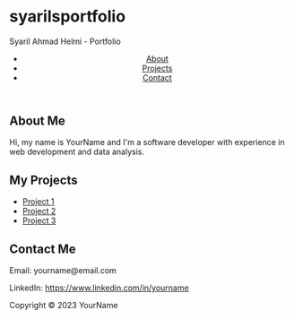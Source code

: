 # syarilsportfolio
<!DOCTYPE html>
<html lang="en">
  <head>
    <meta charset="UTF-8" />
    <meta name="viewport" content="width=device-width, initial-scale=1.0" />
    <meta http-equiv="X-UA-Compatible" content="ie=edge" />
    Syaril Ahmad Helmi - Portfolio
    <link rel="stylesheet" href="style.css" />
  </head>
  <body>
    <header>
      <nav>
        <ul>
          <li><a href="#about">About</a></li>
          <li><a href="#projects">Projects</a></li>
          <li><a href="#contact">Contact</a></li>
        </ul>
      </nav>
    </header>
    <main>
      <section id="about">
        <h1>About Me</h1>
        <p>Hi, my name is YourName and I'm a software developer with experience in web development and data analysis.</p>
      </section>
      <section id="projects">
        <h1>My Projects</h1>
        <ul>
          <li><a href="project1">Project 1</a></li>
          <li><a href="project2">Project 2</a></li>
          <li><a href="project3">Project 3</a></li>
        </ul>
      </section>
      <section id="contact">
        <h1>Contact Me</h1>
        <p>Email: yourname@email.com</p>
        <p>LinkedIn: <a href="https://www.linkedin.com/in/yourname">https://www.linkedin.com/in/yourname</a></p>
      </section>
    </main>
    <footer>
      <p>Copyright © 2023 YourName</p>
    </footer>
  </body>
</html>
